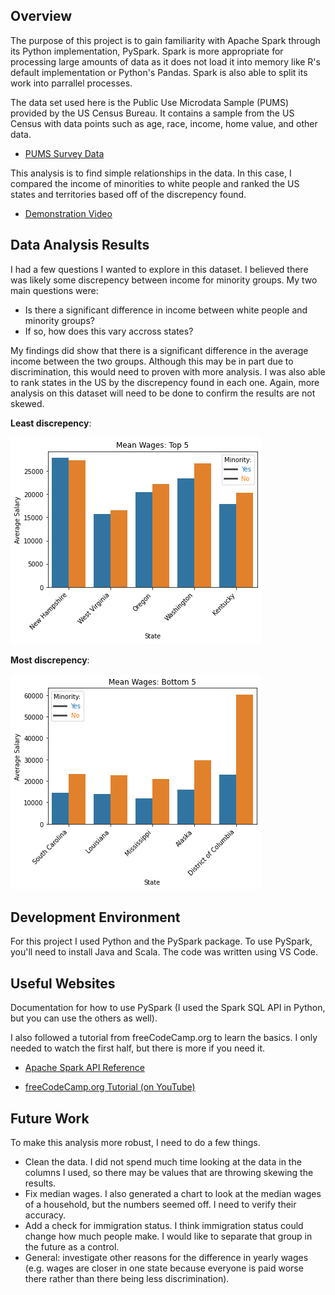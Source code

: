 ## Overview
The purpose of this project is to gain familiarity with Apache Spark through its Python implementation, PySpark. Spark is more appropriate for processing large amounts of data as it does not load it into memory like R's default implementation or Python's Pandas. Spark is also able to split its work into parrallel processes.

The data set used here is the Public Use Microdata Sample (PUMS) provided by the US Census Bureau. It contains a sample from the US Census with data points such as age, race, income, home value, and other data.
- [PUMS Survey Data](https://catalog.data.gov/dataset/2006-2008-american-community-survey-3-year-pums-population-file)

This analysis is to find simple relationships in the data. In this case, I compared the income of minorities to white people and ranked the US states and territories based off of the discrepency found.
* [Demonstration Video](http://youtube.link.goes.here)

## Data Analysis Results
I had a few questions I wanted to explore in this dataset. I believed there was likely some discrepency between income for minority groups. My two main questions were:
- Is there a significant difference in income between white people and minority groups?
- If so, how does this vary accross states?

My findings did show that there is a significant difference in the average income between the two groups. Although this may be in part due to discrimination, this would need to proven with more analysis.
I was also able to rank states in the US by the discrepency found in each one. Again, more analysis on this dataset will need to be done to confirm the results are not skewed.

**Least discrepency**:

![](/Images/top_five.png)

**Most discrepency**:

![](/Images/bottom_five.png)
## Development Environment
For this project I used Python and the PySpark package. To use PySpark, you'll need to install Java and Scala. The code was written using VS Code.
## Useful Websites
Documentation for how to use PySpark (I used the Spark SQL API in Python, but you can use the others as well).

I also followed a tutorial from freeCodeCamp.org to learn the basics. I only needed to watch the first half, but there is more if you need it.
* [Apache Spark API Reference](https://spark.apache.org/docs/latest/api/python/reference/index.html)

* [freeCodeCamp.org Tutorial (on YouTube)](https://youtu.be/_C8kWso4ne4)
## Future Work
To make this analysis more robust, I need to do a few things.
* Clean the data. I did not spend much time looking at the data in the columns I used, so there may be values that are throwing skewing the results.
* Fix median wages. I also generated a chart to look at the median wages of a household, but the numbers seemed off. I need to verify their accuracy.
* Add a check for immigration status. I think immigration status could change how much people make. I would like to separate that group in the future as a control.
* General: investigate other reasons for the difference in yearly wages (e.g. wages are closer in one state because everyone is paid worse there rather than there being less discrimination).